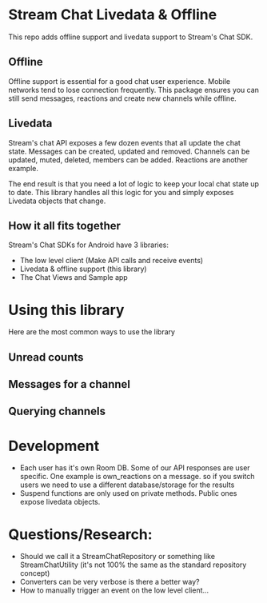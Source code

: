 # Stream Chat Livedata & Offline

This repo adds offline support and livedata support to Stream's Chat SDK.

## Offline

Offline support is essential for a good chat user experience.
Mobile networks tend to lose connection frequently.
This package ensures you can still send messages, reactions and create new channels while offline.

## Livedata

Stream's chat API exposes a few dozen events that all update the chat state.
Messages can be created, updated and removed. Channels can be updated, muted, deleted, members can be added.
Reactions are another example.

The end result is that you need a lot of logic to keep your local chat state up to date.
This library handles all this logic for you and simply exposes Livedata objects that change.

## How it all fits together

Stream's Chat SDKs for Android have 3 libraries:

- The low level client (Make API calls and receive events)
- Livedata & offline support (this library)
- The Chat Views and Sample app

# Using this library

Here are the most common ways to use the library

## Unread counts

## Messages for a channel

## Querying channels

# Development

* Each user has it's own Room DB. Some of our API responses are user specific. One example is own_reactions on a message. so if you switch users we need to use a different database/storage for the results
* Suspend functions are only used on private methods. Public ones expose livedata objects.



# Questions/Research:

- Should we call it a StreamChatRepository or something like StreamChatUtility (it's not 100% the same as the standard repository concept)
- Converters can be very verbose is there a better way?
- How to manually trigger an event on the low level client...
